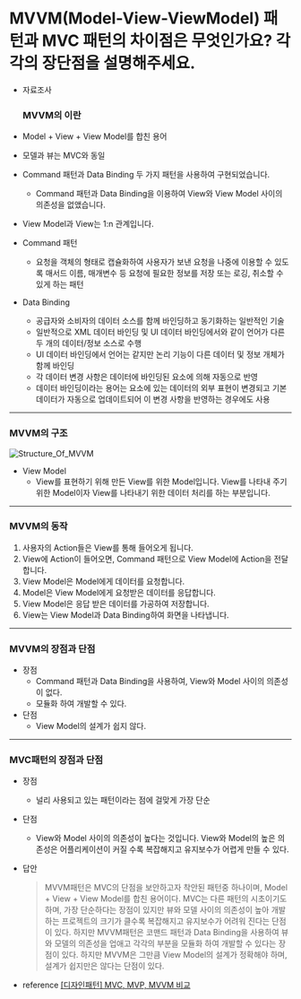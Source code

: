 # MVVM(Model-View-ViewModel) 패턴과 MVC 패턴의 차이점은 무엇인가요? 각각의 장단점을 설명해주세요.

- 자료조사

  ### MVVM의 이란

- Model + View + View Model를 합친 용어
- 모델과 뷰는 MVC와 동일
- Command 패턴과 Data Binding 두 가지 패턴을 사용하여 구현되었습니다.
  - Command 패턴과 Data Binding을 이용하여 View와 View Model 사이의 의존성을 없앴습니다.
- View Model과 View는 1:n 관계입니다.
- Command 패턴
  - 요청을 객체의 형태로 캡슐화하여 사용자가 보낸 요청을 나중에 이용할 수 있도록 매서드 이름, 매개변수 등 요청에 필요한 정보를 저장 또는 로깅, 취소할 수 있게 하는 패턴
- Data Binding
  - 공급자와 소비자의 데이터 소스를 함께 바인딩하고 동기화하는 일반적인 기술
  - 일반적으로 XML 데이터 바인딩 및 UI 데이터 바인딩에서와 같이 언어가 다른 두 개의 데이터/정보 소스로 수행
  - UI 데이터 바인딩에서 언어는 같지만 논리 기능이 다른 데이터 및 정보 개체가 함께 바인딩
  - 각 데이터 변경 사항은 데이터에 바인딩된 요소에 의해 자동으로 반영
  - 데이터 바인딩이라는 용어는 요소에 있는 데이터의 외부 표현이 변경되고 기본 데이터가 자동으로 업데이트되어 이 변경 사항을 반영하는 경우에도 사용

---

### MVVM의 구조

![Structure_Of_MVVM](https://github.com/JungMunGyu/CS_interview_Study/blob/main/common&design_pattern/img/Structure_Of_MVVM.png?raw=true)

- View Model
  - View를 표현하기 위해 만든 View를 위한 Model입니다. View를 나타내 주기 위한 Model이자 View를 나타내기 위한 데이터 처리를 하는 부분입니다.

---

### MVVM의 동작

1. 사용자의 Action들은 View를 통해 들어오게 됩니다.
2. View에 Action이 들어오면, Command 패턴으로 View Model에 Action을 전달합니다.
3. View Model은 Model에게 데이터를 요청합니다.
4. Model은 View Model에게 요청받은 데이터를 응답합니다.
5. View Model은 응답 받은 데이터를 가공하여 저장합니다.
6. View는 View Model과 Data Binding하여 화면을 나타냅니다.

---

### MVVM의 장점과 단점

- 장점
  - Command 패턴과 Data Binding을 사용하여, View와 Model 사이의 의존성이 없다.
  - 모듈화 하여 개발할 수 있다.
- 단점
  - View Model의 설계가 쉽지 않다.

---

### MVC패턴의 장점과 단점

- 장점
  - 널리 사용되고 있는 패턴이라는 점에 걸맞게 가장 단순
- 단점

  - View와 Model 사이의 의존성이 높다는 것입니다. View와 Model의 높은 의존성은 어플리케이션이 커질 수록 복잡해지고 유지보수가 어렵게 만들 수 있다.

- 답안
  > MVVM패턴은 MVC의 단점을 보안하고자 착안된 패턴중 하나이며, Model + View + View Model를 합친 용어이다. MVC는 다른 패턴의 시초이기도 하며, 가장 단순하다는 장점이 있지만 뷰와 모델 사이의 의존성이 높아 개발하는 프로젝트의 크기가 클수록 복잡해지고 유지보수가 어려워 진다는 단점이 있다. 하지만 MVVM패턴은 코맨드 패턴과 Data Binding을 사용하여 뷰와 모델의 의존성을 업애고 각각의 부분을 모듈화 하여 개발할 수 있다는 장점이 있다. 하지만 MVVM은 그만큼 View Model의 설계가 정확해야 하며, 설계가 쉽지만은 않다는 단점이 있다.
- reference
  [[디자인패턴] MVC, MVP, MVVM 비교](https://beomy.tistory.com/43)

